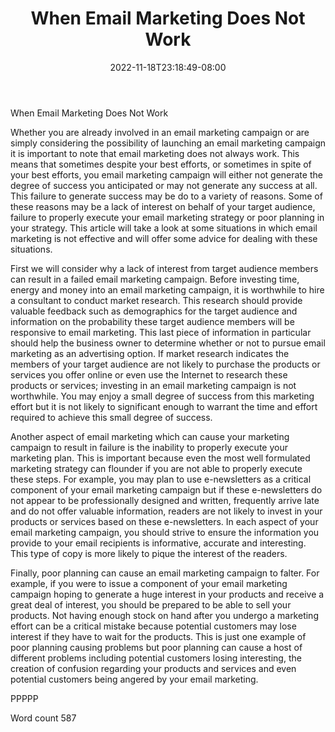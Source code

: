 ﻿---
title: "When Email Marketing Does Not Work"
date: 2022-11-18T23:18:49-08:00
description: "Text Tips for Web Success"
featured_image: "/images/Text.jpg"
tags: ["Text"]
---

When Email Marketing Does Not Work

Whether you are already involved in an email marketing campaign or are simply considering the possibility of launching an email marketing campaign it is important to note that email marketing does not always work. This means that sometimes despite your best efforts, or sometimes in spite of your best efforts, you email marketing campaign will either not generate the degree of success you anticipated or may not generate any success at all. This failure to generate success may be do to a variety of reasons. Some of these reasons may be a lack of interest on behalf of your target audience, failure to properly execute your email marketing strategy or poor planning in your strategy. This article will take a look at some situations in which email marketing is not effective and will offer some advice for dealing with these situations.

First we will consider why a lack of interest from target audience members can result in a failed email marketing campaign. Before investing time, energy and money into an email marketing campaign, it is worthwhile to hire a consultant to conduct market research. This research should provide valuable feedback such as demographics for the target audience and information on the probability these target audience members will be responsive to email marketing. This last piece of information in particular should help the business owner to determine whether or not to pursue email marketing as an advertising option. If market research indicates the members of your target audience are not likely to purchase the products or services you offer online or even use the Internet to research these products or services; investing in an email marketing campaign is not worthwhile. You may enjoy a small degree of success from this marketing effort but it is not likely to significant enough to warrant the time and effort required to achieve this small degree of success.

Another aspect of email marketing which can cause your marketing campaign to result in failure is the inability to properly execute your marketing plan. This is important because even the most well formulated marketing strategy can flounder if you are not able to properly execute these steps. For example, you may plan to use e-newsletters as a critical component of your email marketing campaign but if these e-newsletters do not appear to be professionally designed and written, frequently arrive late and do not offer valuable information, readers are not likely to invest in your products or services based on these e-newsletters. In each aspect of your email marketing campaign, you should strive to ensure the information you provide to your email recipients is informative, accurate and interesting. This type of copy is more likely to pique the interest of the readers. 

Finally, poor planning can cause an email marketing campaign to falter. For example, if you were to issue a component of your email marketing campaign hoping to generate a huge interest in your products and receive a great deal of interest, you should be prepared to be able to sell your products. Not having enough stock on hand after you undergo a marketing effort can be a critical mistake because potential customers may lose interest if they have to wait for the products. This is just one example of poor planning causing problems but poor planning can cause a host of different problems including potential customers losing interesting, the creation of confusion regarding your products and services and even potential customers being angered by your email marketing.

PPPPP

Word count 587

